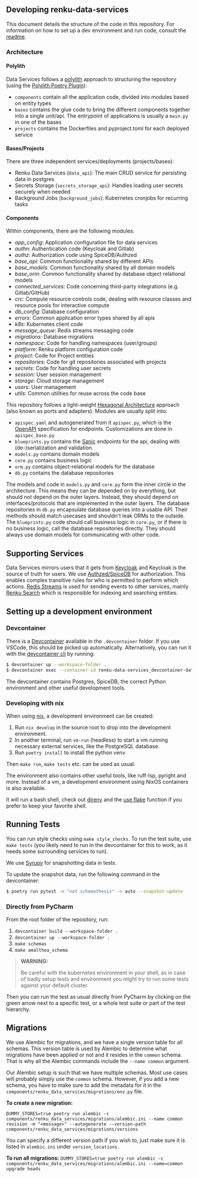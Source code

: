 
## Developing renku-data-services
This document details the structure of the code in this repository.
For information on how to set up a dev environment and run code, consult the [readme](/README.md).

### Architecture

#### Polylith
Data Services follows a [polylith](https://polylith.gitbook.io/polylith) approach to structuring the repository
(using the [Polylith Poetry Plugin](https://davidvujic.github.io/python-polylith-docs/installation/)):
* `components` contain all the application code, divided into modules based on entity types
* `bases` contains the glue code to bring the different components together into a single unit/api. The
  entrypoint of applications is usually a `main.py` in one of the bases
* `projects` contains the Dockerfiles and pyproject.toml for each deployed service

#### Bases/Projects
There are three independent services/deployments (projects/bases):
* Renku Data Services (`data_api`): The main CRUD service for persisting data in postgres
* Secrets Storage (`secrets_storage_api`): Handles loading user secrets securely when needed
* Background Jobs (`background_jobs`): Kubernetes cronjobs for recurring tasks

#### Components
Within components, there are the following modules:
* *app_config*: Application configuration file for data services
* *authn*: Authentication code (Keycloak and Gitlab)
* *authz*: Authorization code using SpiceDB/Authzed
* *base_api*: Common functionality shared by different APIs
* *base_models*: Common functionality shared by all domain models
* *base_orm*: Common functionality shared by database object relational models
* *connected_services*: Code concerning third-party integrations (e.g. Gitlab/GitHub)
* *crc*: Compute resource controls code, dealing with resource classes and resource pools for interactive compute
* *db_config*: Database configuration
* *errors*: Common application error types shared by all apis
* *k8s*: Kubernetes client code
* *message_queue*: Redis streams messaging code
* *migrations*: Database migrations
* *namespace*: Code for handling namespaces (user/groups)
* *platform*: Renku platform configuration code
* *project*: Code for Project entities
* *repositories*: Code for git repositories associated with projects
* *secrets*: Code for handling user secrets
* *session*: User session management
* *storage*: Cloud storage management
* *users*: User management
* *utils*: Common utilities for reuse across the code base

This repository follows a light-weight [Hexagonal Architecture](https://en.wikipedia.org/wiki/Hexagonal_architecture_%28software%29)
approach (also known as ports and adapters).
Modules are usually split into:
* `apispec.yaml` and autogenerated from it `apispec.py`, which is the [OpenAPI](https://swagger.io/specification/) specification for endpoints.
  Customizations are done in `apispec_base.py`
* `blueprints.py` contains the [Sanic](https://sanic.dev/) endpoints for the api, dealing with (de-)serialization and validation.
* `models.py` contains domain models
* `core.py` contains business logic
* `orm.py` contains object-relational models for the database
* `db.py` contains the database repositories

The models and code in `models.py` and `core.py` form the inner circle in the architecture. This means they can be depended on
by everything, but should not depend on the outer layers. Instead, they should depend on interfaces/protocols that are
implemented in the outer layers.
The database repositories in `db.py` encapsulate database queries into a usable API. Their methods should match usecases and shouldn't
leak ORMs to the outside.
The `blueprints.py` code should call business logic in `core.py`, or if there is no business logic, call the database repositories
directly. They should always use domain models for communicating with other code.


## Supporting Services

Data Services mirrors users that it gets from [Keycloak](https://www.keycloak.org/) and Keycloak is the source of truth
for users.
We use [Authzed/SpiceDB](https://authzed.com/) for authorization. This enables complex transitive rules for who is permitted
to perform which actions.
[Redis Streams](https://redis.io/docs/latest/develop/data-types/streams/) is used for sending events to other services, mainly
[Renku Search](https://github.com/swissDataScienceCenter/renku-search) which is responsible for indexing and searching entities.


## Setting up a development environment

### Devcontainer

There is a [Devcontainer](https://containers.dev/) available in the `.devcontainer` folder.
If you use VSCode, this should be picked up automatically.
Alternatively, you can run it with the [devcontainer cli](https://github.com/devcontainers/cli) by running:
```bash
$ devcontainer up --workspace-folder .
$ devcontainer exec --container-id renku-data-services_devcontainer-data_service-1 -- bash
```
The devcontainer contains Postgres, SpiceDB, the correct Python environment and other useful development tools.

### Developing with nix

When using [nix](https://nixos.org/explore/), a development
environment can be created:

1. Run `nix develop` in the source root to drop into the development
   environment.
2. In another terminal, run `vm-run` (headless) to start a vm running
   necessary external services, like the PostgreSQL database.
3. Run `poetry install` to install the python venv

Then `make run`, `make tests` etc. can be used as usual.

The environment also contains other useful tools, like ruff-lsp,
pyright and more. Instead of a vm, a development environment using
NixOS containers is also available.

It will run a bash shell, check out [direnv](https://direnv.net/) and
the [use flake](https://direnv.net/man/direnv-stdlib.1.html#codeuse-flake-ltinstallablegtcode)
function if you prefer to keep your favorite shell.

## Running Tests

You can run style checks using `make style_checks`.
To run the test suite, use `make tests` (you likely need to run in the devcontainer for this to work, as it needs
some surrounding services to run).

We use [Syrupy](https://github.com/syrupy-project/syrupy) for snapshotting data in tests.

To update the snapshot data, run the following command in the devcontainer:
```bash
$ poetry run pytest -m "not schemathesis" -n auto --snapshot-update
```

### Directly from PyCharm

From the root folder of the repository, run:

1. `devcontainer build --workspace-folder .`
2. `devcontainer up --workspace-folder .`
3. `make schemas`
4. `make amalthea_schema`

> **WARNING:**
>
> Be careful with the kubernetes environment in your shell, as in case of badly setup tests and environment you might try
> to run some tests against your default cluster.

Then you can run the test as usual directly from PyCharm by clicking on the green arrow next to a specific test, or a
whole test suite or part of the test hierarchy.

## Migrations

We use Alembic for migrations, and we have a single version table for all schemas. This version table
is used by Alembic to determine what migrations have been applied or not and it resides in the `common`
schema. That is why all the Alembic commands include the `--name common` argument.

Our Alembic setup is such that we have multiple schemas. Most use cases will probably simply use
the `common` schema. However, if you add a new schema, you have to make sure to add the
metadata for it in the `components/renku_data_services/migrations/env.py` file.

**To create a new migration:**

`DUMMY_STORES=true poetry run alembic -c components/renku_data_services/migrations/alembic.ini --name common revision -m "<message>" --autogenerate --version-path components/renku_data_services/migrations/versions`

You can specify a different version path if you wish to, just make sure it is listed in `alembic.ini` under
`version_locations`.

**To run all migrations:**
`DUMMY_STORES=true poetry run alembic -c components/renku_data_services/migrations/alembic.ini --name=common upgrade heads`

